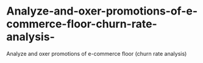 # Analyze-and-oxer-promotions-of-e-commerce-floor-churn-rate-analysis-
Analyze and oxer promotions of e-commerce floor (churn rate analysis)
